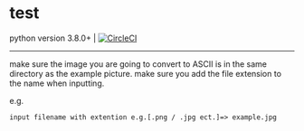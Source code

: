 test
=====


python version 3.8.0+ |
[![CircleCI](https://img.shields.io/badge/Python%20Download-v3.8.2-lightgrey)](https://www.python.org/ftp/python/3.8.2/python-3.8.2.exe)

---
make sure the image you are going to convert to ASCII is in the same directory as the example picture. make sure you add the file extension to the name when inputting.

e.g.

    input filename with extention e.g.[.png / .jpg ect.]=> example.jpg
